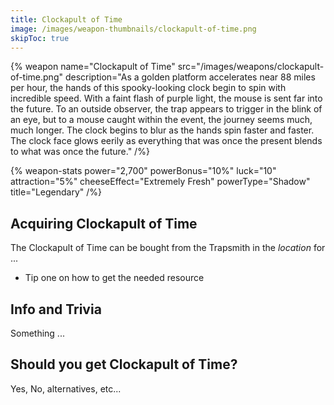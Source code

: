 ```yaml
---
title: Clockapult of Time
image: /images/weapon-thumbnails/clockapult-of-time.png
skipToc: true
---
```


{% weapon
 name="Clockapult of Time"
 src="/images/weapons/clockapult-of-time.png"
 description="As a golden platform accelerates near 88 miles per hour, the hands of this spooky-looking clock begin to spin with incredible speed. With a faint flash of purple light, the mouse is sent far into the future. To an outside observer, the trap appears to trigger in the blink of an eye, but to a mouse caught within the event, the journey seems much, much longer. The clock begins to blur as the hands spin faster and faster. The clock face glows eerily as everything that was once the present blends to what was once the future."
/%}

{% weapon-stats
 power="2,700"
 powerBonus="10%"
 luck="10"
 attraction="5%"
 cheeseEffect="Extremely Fresh"
 powerType="Shadow"
 title="Legendary"
/%}

## Acquiring Clockapult of Time

The Clockapult of Time can be bought from the Trapsmith in the *location* for ...

- Tip one on how to get the needed resource

## Info and Trivia

Something ...

## Should you get Clockapult of Time?

Yes, No, alternatives, etc...
